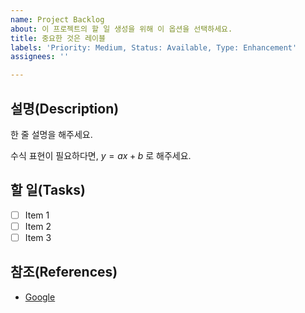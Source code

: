 ```yaml
---
name: Project Backlog
about: 이 프로젝트의 할 일 생성을 위해 이 옵션을 선택하세요.
title: 중요한 것은 레이블
labels: 'Priority: Medium, Status: Available, Type: Enhancement'
assignees: ''

---
```


## 설명(Description)

한 줄 설명을 해주세요.

수식 표현이 필요하다면, $y=ax+b$ 로 해주세요.

## 할 일(Tasks)

- [ ] Item 1
- [ ] Item 2
- [ ] Item 3

## 참조(References)

- [Google](https://www.google.com/)
